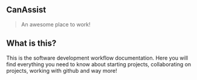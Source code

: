 ## CanAssist

> An awesome place to work!

## What is this?

This is the software development workflow documentation. Here you will find everything you need to know about starting projects, collaborating on projects, working with github and way more!

